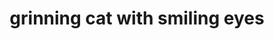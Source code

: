 ---
layout: smileys&emotion
title: grinning cat with smiling eyes
emoji: grinning_cat_with_smiling_eyes
permalink: 😸.html
image: assets/img/3moji/grinning_cat_with_smiling_eyes.png
---